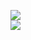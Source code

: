 [![](https://img.shields.io/badge/Made%20With-Github%20Spray-lightgrey.svg?style=for-the-badge&logo=github)](https://github.com/Annihil/github-spray#27092)  
[![](https://i.imgur.com/2DrTn0Z.gif)](https://github.com/Annihil/github-spray)
